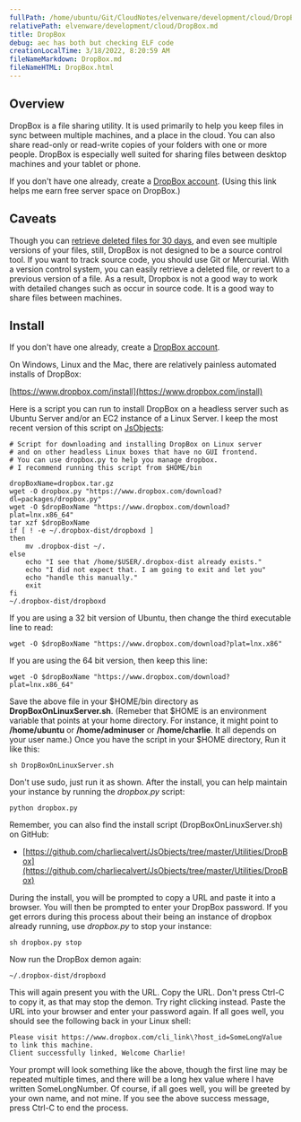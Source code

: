 ```yaml
---
fullPath: /home/ubuntu/Git/CloudNotes/elvenware/development/cloud/DropBox.md
relativePath: elvenware/development/cloud/DropBox.md
title: DropBox
debug: aec has both but checking ELF code
creationLocalTime: 3/18/2022, 8:20:59 AM
fileNameMarkdown: DropBox.md
fileNameHTML: DropBox.html
---
```


<!-- toc -->
<!-- tocstop -->

## Overview

DropBox is a file sharing utility. It is used primarily to help you keep files in sync between multiple machines, and a place in the cloud. You can also share read-only or read-write copies of your folders with one or more people. DropBox is especially well suited for sharing files between desktop machines and your tablet or phone.

If you don't have one already, create a [DropBox account](https://db.tt/6ZfOwOQg). (Using this link helps me earn free server space on DropBox.)

## Caveats

Though you can [retrieve deleted files for 30 days](https://www.dropbox.com/help/11/en), and even see multiple versions of your files, still, DropBox is not designed to be a source control tool. If you want to track source code, you should use Git or Mercurial. With a version control system, you can easily retrieve a deleted file, or revert to a previous version of a file. As a result, Dropbox is not a good way to work with detailed changes such as occur in source code. It is a good way to share files between machines.

## Install

If you don't have one already, create a [DropBox account](https://db.tt/6ZfOwOQg).

On Windows, Linux and the Mac, there are relatively painless automated
installs of DropBox:

[https://www.dropbox.com/install](https://www.dropbox.com/install)

Here is a script you can run to install DropBox on a headless server such as Ubuntu Server and/or an EC2 instance of a Linux Server. I keep the most recent version of this script on [JsObjects][jsdrop]:

[jsdrop]: https://github.com/charliecalvert/JsObjects/tree/master/Utilities/DropBox

    # Script for downloading and installing DropBox on Linux server
    # and on other headless Linux boxes that have no GUI frontend.
    # You can use dropbox.py to help you manage dropbox.
    # I recommend running this script from $HOME/bin

    dropBoxName=dropbox.tar.gz
    wget -O dropbox.py "https://www.dropbox.com/download?dl=packages/dropbox.py"
    wget -O $dropBoxName "https://www.dropbox.com/download?plat=lnx.x86_64"
    tar xzf $dropBoxName
    if [ ! -e ~/.dropbox-dist/dropboxd ]
    then
        mv .dropbox-dist ~/.
    else
        echo "I see that /home/$USER/.dropbox-dist already exists."
        echo "I did not expect that. I am going to exit and let you"
        echo "handle this manually."
        exit
    fi
    ~/.dropbox-dist/dropboxd

If you are using a 32 bit version of Ubuntu, then change the third executable line to read:

    wget -O $dropBoxName "https://www.dropbox.com/download?plat=lnx.x86"

If you are using the 64 bit version, then keep this line:

    wget -O $dropBoxName "https://www.dropbox.com/download?plat=lnx.x86_64"

Save the above file in your \$HOME/bin directory as **DropBoxOnLinuxServer.sh**. (Remeber that $HOME is an environment variable that points at your home directory. For instance, it might point to **/home/ubuntu** or **/home/adminuser** or **/home/charlie**. It all depends on your user name.) Once you have the script in
your \$HOME directory, Run it like this:

    sh DropBoxOnLinuxServer.sh

Don't use sudo, just run it as shown. After the install, you can help maintain your instance by running the *dropbox.py* script:

	python dropbox.py

Remember, you can also find the install script (DropBoxOnLinuxServer.sh) on GitHub:

- [https://github.com/charliecalvert/JsObjects/tree/master/Utilities/DropBox](https://github.com/charliecalvert/JsObjects/tree/master/Utilities/DropBox)

During the install, you will be prompted to copy a URL and paste it into a browser. You will then be prompted to enter your DropBox password. If you get errors during this process about their being an instance of
dropbox already running, use *dropbox.py* to stop your instance:

	sh dropbox.py stop

Now run the DropBox demon again:

	~/.dropbox-dist/dropboxd

This will again present you with the URL. Copy the URL. Don't press Ctrl-C to copy it, as that may stop the demon. Try right clicking instead. Paste the URL into your browser and enter your password again. If all goes well, you should see the following back in your Linux shell:

    Please visit https://www.dropbox.com/cli_link\?host_id=SomeLongValue to link this machine.
    Client successfully linked, Welcome Charlie!

Your prompt will look something like the above, though the first line may be repeated multiple times, and there will be a long hex value where I have written SomeLongNumber. Of course, if all goes well, you will be
greeted by your own name, and not mine. If you see the above success message, press Ctrl-C to end the process.
